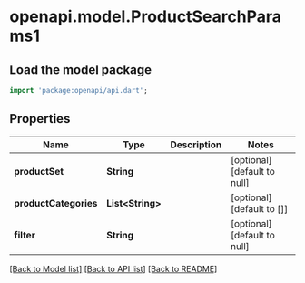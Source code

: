 # openapi.model.ProductSearchParams1

## Load the model package
```dart
import 'package:openapi/api.dart';
```

## Properties
Name | Type | Description | Notes
------------ | ------------- | ------------- | -------------
**productSet** | **String** |  | [optional] [default to null]
**productCategories** | **List&lt;String&gt;** |  | [optional] [default to []]
**filter** | **String** |  | [optional] [default to null]

[[Back to Model list]](../README.md#documentation-for-models) [[Back to API list]](../README.md#documentation-for-api-endpoints) [[Back to README]](../README.md)


